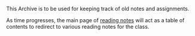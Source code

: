 This Archive is to be used for keeping track of old notes and assignments.

As time progresses, the main page of [reading notes](jstreifel-33.github.io/reading-notes) will act as a table of contents to redirect to various reading notes for the class.
